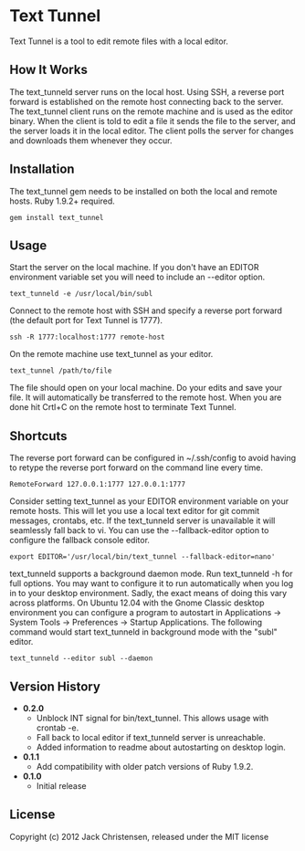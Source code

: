 # Text Tunnel

Text Tunnel is a tool to edit remote files with a local editor.

## How It Works

The text_tunneld server runs on the local host. Using SSH, a reverse port
forward is established on the remote host connecting back to the server. The
text_tunnel client runs on the remote machine and is used as the editor
binary. When the client is told to edit a file it sends the file to the
server, and the server loads it in the local editor. The client polls the
server for changes and downloads them whenever they occur.

## Installation

The text_tunnel gem needs to be installed on both the local and remote hosts.
Ruby 1.9.2+ required.

    gem install text_tunnel

## Usage

Start the server on the local machine. If you don't have an EDITOR environment
variable set you will need to include an --editor option.

    text_tunneld -e /usr/local/bin/subl

Connect to the remote host with SSH and specify a reverse port forward (the
default port for Text Tunnel is 1777).

    ssh -R 1777:localhost:1777 remote-host

On the remote machine use text_tunnel as your editor.

    text_tunnel /path/to/file

The file should open on your local machine. Do your edits and save your file.
It will automatically be transferred to the remote host. When you are done hit
Crtl+C on the remote host to terminate Text Tunnel.

## Shortcuts

The reverse port forward can be configured in ~/.ssh/config to avoid having to
retype the reverse port forward on the command line every time.

    RemoteForward 127.0.0.1:1777 127.0.0.1:1777

Consider setting text_tunnel as your EDITOR environment variable on your
remote hosts. This will let you use a local text editor for git commit
messages, crontabs, etc. If the text_tunneld server is unavailable it will
seamlessly fall back to vi. You can use the --fallback-editor option to
configure the fallback console editor.

    export EDITOR='/usr/local/bin/text_tunnel --fallback-editor=nano'

text_tunneld supports a background daemon mode. Run text_tunneld -h for full
options. You may want to configure it to run automatically when you log in to
your desktop environment. Sadly, the exact means of doing this vary across
platforms. On Ubuntu 12.04 with the Gnome Classic desktop environment you can
configure a program to autostart in Applications -> System Tools ->
Preferences -> Startup Applications. The following command would start
text_tunneld in background mode with the "subl" editor.

    text_tunneld --editor subl --daemon

## Version History

* **0.2.0**
  * Unblock INT signal for bin/text_tunnel. This allows usage with crontab -e.
  * Fall back to local editor if text_tunneld server is unreachable.
  * Added information to readme about autostarting on desktop login.
* **0.1.1**
  * Add compatibility with older patch versions of Ruby 1.9.2.
* **0.1.0**
  * Initial release

## License

Copyright (c) 2012 Jack Christensen, released under the MIT license
